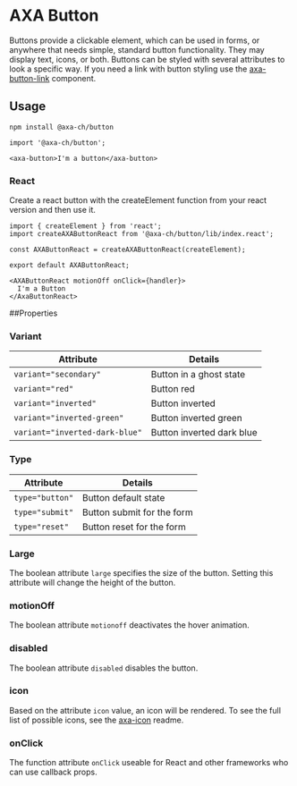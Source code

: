 # AXA Button

Buttons provide a clickable element, which can be used in forms, or anywhere that needs simple, standard button functionality. They may display text, icons, or both. Buttons can be styled with several attributes to look a specific way.
If you need a link with button styling use the [axa-button-link](https://github.com/axa-ch/patterns-library/blob/develop-v2/src/components/10-atoms/button-link/README.md) component.

## Usage

`npm install @axa-ch/button`

```
import '@axa-ch/button';

<axa-button>I'm a button</axa-button>
```

### React

Create a react button with the createElement function from your react version and then use it.

```
import { createElement } from 'react';
import createAXAButtonReact from '@axa-ch/button/lib/index.react';

const AXAButtonReact = createAXAButtonReact(createElement);

export default AXAButtonReact;
```

```
<AXAButtonReact motionOff onClick={handler}>
  I'm a Button
</AxaButtonReact>

```

##Properties

### Variant

| Attribute                      | Details                   |
| ------------------------------ | ------------------------- |
| `variant="secondary"`          | Button in a ghost state   |
| `variant="red"`                | Button red                |
| `variant="inverted"`           | Button inverted           |
| `variant="inverted-green"`     | Button inverted green     |
| `variant="inverted-dark-blue"` | Button inverted dark blue |

### Type

| Attribute       | Details                    |
| --------------- | -------------------------- |
| `type="button"` | Button default state       |
| `type="submit"` | Button submit for the form |
| `type="reset"`  | Button reset for the form  |

### Large

The boolean attribute `large` specifies the size of the button. Setting this attribute will change the height of the button.

### motionOff

The boolean attribute `motionoff` deactivates the hover animation.

### disabled

The boolean attribute `disabled` disables the button.

### icon

Based on the attribute `icon` value, an icon will be rendered. To see the full list of possible icons, see the [axa-icon](https://github.com/axa-ch/patterns-library/blob/develop-v2/src/components/10-atoms/icon/README.md) readme.

### onClick

The function attribute `onClick` useable for React and other frameworks who can use callback props.
